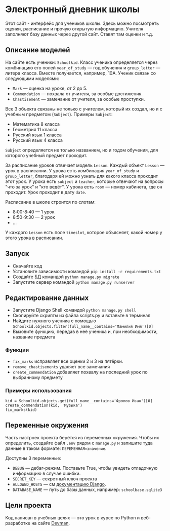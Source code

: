 # Электронный дневник школы

Этот сайт - интерфейс для учеников школы. Здесь можно посмотреть оценки, расписание и прочую открытую информацию. Учителя заполняют базу данных через другой сайт. Ставят там оценки и т.д.

## Описание моделей

На сайте есть ученики: `Schoolkid`. Класс ученика определяется через комбинацию его полей `year_of_study` — год обучения и `group_letter` — литера класса. Вместе получается, например, 10А. Ученик связан со следующими моделями:

- `Mark` — оценка на уроке, от 2 до 5.
- `Commendation` — похвала от учителя, за особые достижения.
- `Chastisement` — замечание от учителя, за особые проступки.

Все 3 объекта связаны не только с учителем, который их создал, но и с учебным предметом (`Subject`). Примеры `Subject`:

- Математика 8 класса
- Геометрия 11 класса
- Русский язык 1 класса
- Русский язык 4 класса

`Subject` определяется не только названием, но и годом обучения, для которого учебный предмет проходит.

За расписание уроков отвечает модель `Lesson`. Каждый объект `Lesson` — урок в расписании. У урока есть комбинация `year_of_study` и `group_letter`, благодаря ей можно узнать для какого класса проходит этот урок. У урока есть `subject` и `teacher`, которые отвечают на вопросы "что за урок" и "кто ведёт". У урока есть `room` — номер кабинета, где он проходит. Урок проходит в дату `date`.

Расписание в школе строится по слотам:

- 8:00-8:40 — 1 урок
- 8:50-9:30 — 2 урок
- ...

У каждого `Lesson` есть поле `timeslot`, которое объясняет, какой номер у этого урока в расписании.

## Запуск

- Скачайте код
- Установите зависимости командой `pip install -r requirements.txt`
- Создайте БД командой `python manage.py migrate`
- Запустите сервер командой `python manage.py runserver`

## Редактирование данных
- Запустите Django Shell командой `python manage.py shell`
- Скопируйте скрипты из файла scripts.py и вставьте в терминал
- Найдите нужного ученика с помощью `Schoolkid.objects.filter(full_name__contains='Фамилия Имя')[0]`
- Вызовите функцию, передав в неё ученика и, при необходимости, название предмета

### Функции
- `fix_marks` исправляет все оценки 2 и 3 на пятёрки.
- `remove_chastisements` удаляет все замечания
- `create_commendation` добавляет похвалу на последний урок по выбранному предмету

### Примеры использования
```
kid = Schoolkid.objects.get(full_name__contains='Фролов Иван')[0]  
create_commendation(kid, 'Музыка')  
fix_marks(kid)
```  

## Переменные окружения

Часть настроек проекта берётся из переменных окружения. Чтобы их определить, создайте файл `.env` рядом с `manage.py` и запишите туда данные в таком формате: `ПЕРЕМЕННАЯ=значение`.

Доступны 3 переменные:
- `DEBUG` — дебаг-режим. Поставьте True, чтобы увидеть отладочную информацию в случае ошибки.
- `SECRET_KEY` — секретный ключ проекта
- `ALLOWED_HOSTS` — см [документацию Django](https://docs.djangoproject.com/en/3.1/ref/settings/#allowed-hosts).
- `DATABASE_NAME` — путь до базы данных, например: `schoolbase.sqlite3`

## Цели проекта

Код написан в учебных целях — это урок в курсе по Python и веб-разработке на сайте [Devman](https://dvmn.org).
